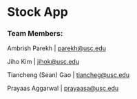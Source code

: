 # Stock App
### Team Members:

Ambrish Parekh | parekh@usc.edu

Jiho Kim | jihok@usc.edu

Tiancheng (Sean) Gao | tiancheg@usc.edu

Prayaas Aggarwal | prayaasa@usc.edu
